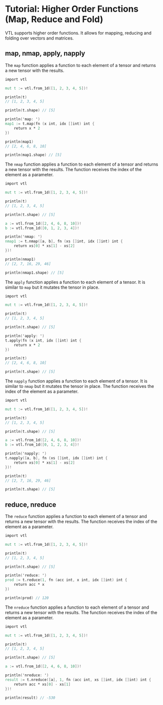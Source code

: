 # Tutorial: Higher Order Functions (Map, Reduce and Fold)

VTL supports higher order functions. It allows for mapping, reducing and folding over vectors and
matrices.

## map, nmap, apply, napply

The `map` function applies a function to each element of a tensor and returns a new tensor with
the results.

```v
import vtl

mut t := vtl.from_1d([1, 2, 3, 4, 5])!

println(t)
// [1, 2, 3, 4, 5]

println(t.shape) // [5]

println('map: ')
map1 := t.map(fn (x int, idx []int) int {
    return x * 2
})

println(map1)
// [2, 4, 6, 8, 10]

println(map1.shape) // [5]
```

The `nmap` function applies a function to each element of a tensor and returns a new tensor with
the results. The function receives the index of the element as a parameter.

```v
import vtl

mut t := vtl.from_1d([1, 2, 3, 4, 5])!

println(t)
// [1, 2, 3, 4, 5]

println(t.shape) // [5]

a := vtl.from_1d([2, 4, 6, 8, 10])!
b := vtl.from_1d([0, 1, 2, 3, 4])!

println('nmap: ')
nmap1 := t.nmap([a, b], fn (xs []int, idx []int) int {
    return xs[0] * xs[1] - xs[2]
})!

println(nmap1)
// [2, 7, 16, 29, 46]

println(nmap1.shape) // [5]
```

The `apply` function applies a function to each element of a tensor. It is similar to `map` but
it mutates the tensor in place.

```v
import vtl

mut t := vtl.from_1d([1, 2, 3, 4, 5])!

println(t)
// [1, 2, 3, 4, 5]

println(t.shape) // [5]

println('apply: ')
t.apply(fn (x int, idx []int) int {
    return x * 2
})

println(t)
// [2, 4, 6, 8, 10]

println(t.shape) // [5]
```

The `napply` function applies a function to each element of a tensor. It is similar to `nmap` but
it mutates the tensor in place. The function receives the index of the element as a parameter.

```v
import vtl

mut t := vtl.from_1d([1, 2, 3, 4, 5])!

println(t)
// [1, 2, 3, 4, 5]

println(t.shape) // [5]

a := vtl.from_1d([2, 4, 6, 8, 10])!
b := vtl.from_1d([0, 1, 2, 3, 4])!

println('napply: ')
t.napply([a, b], fn (xs []int, idx []int) int {
    return xs[0] * xs[1] - xs[2]
})!

println(t)
// [2, 7, 16, 29, 46]

println(t.shape) // [5]
```

## reduce, nreduce

The `reduce` function applies a function to each element of a tensor and returns a new tensor with
the results. The function receives the index of the element as a parameter.

```v
import vtl

mut t := vtl.from_1d([1, 2, 3, 4, 5])!

println(t)
// [1, 2, 3, 4, 5]

println(t.shape) // [5]

println('reduce: ')
prod := t.reduce(1, fn (acc int, x int, idx []int) int {
    return acc * x
})

println(prod) // 120
```

The `nreduce` function applies a function to each element of a tensor and returns a new tensor with
the results. The function receives the index of the element as a parameter.

```v
import vtl

mut t := vtl.from_1d([1, 2, 3, 4, 5])!

println(t)
// [1, 2, 3, 4, 5]

println(t.shape) // [5]

a := vtl.from_1d([2, 4, 6, 8, 10])!

println('nreduce: ')
result := t.nreduce([a], 1, fn (acc int, xs []int, idx []int) int {
    return acc * xs[0] - xs[1]
})!

println(result) // -530
```
